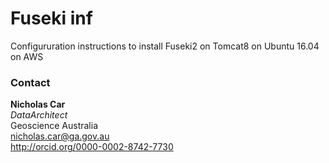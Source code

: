 # Fuseki inf
Configururation instructions to install Fuseki2 on Tomcat8 on Ubuntu 16.04 on AWS

### Contact
**Nicholas Car**  
*DataArchitect*  
Geoscience Australia  
<nicholas.car@ga.gov.au>  
<http://orcid.org/0000-0002-8742-7730>  
